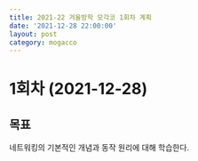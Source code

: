 ```yaml
---
title: 2021-22 겨울방학 모각코 1회차 계획
date: '2021-12-28 22:00:00'
layout: post
category: mogacco
---
```


# 1회차 (2021-12-28)

## 목표
 
 네트워킹의 기본적인 개념과 동작 원리에 대해 학습한다.
